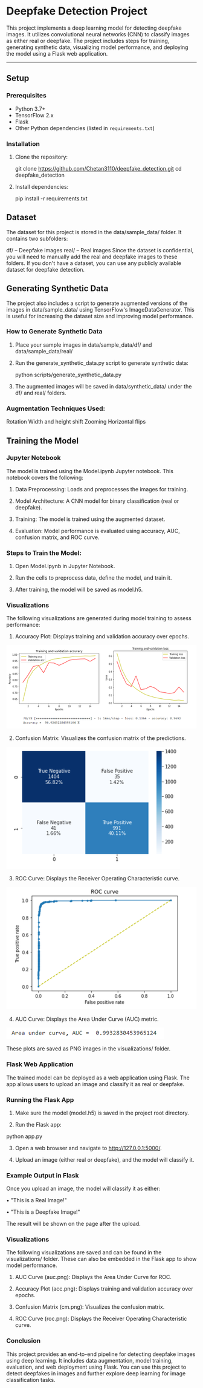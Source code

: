 # Deepfake Detection Project

This project implements a deep learning model for detecting deepfake images. It utilizes convolutional neural networks (CNN) to classify images as either real or deepfake. The project includes steps for training, generating synthetic data, visualizing model performance, and deploying the model using a Flask web application.

---
## Setup

### Prerequisites

- Python 3.7+
- TensorFlow 2.x
- Flask
- Other Python dependencies (listed in `requirements.txt`)

### Installation

1. Clone the repository:

   git clone https://github.com/Chetan3110/deepfake_detection.git
   cd deepfake_detection
   
2. Install dependencies:

   pip install -r requirements.txt

## Dataset

The dataset for this project is stored in the data/sample_data/ folder. It contains two subfolders:

df/ – Deepfake images
real/ – Real images
Since the dataset is confidential, you will need to manually add the real and deepfake images to these folders. If you don't have a dataset, you can use any publicly available dataset for deepfake detection.

## Generating Synthetic Data

The project also includes a script to generate augmented versions of the images in data/sample_data/ using TensorFlow's ImageDataGenerator. This is useful for increasing the dataset size and improving model performance.

### How to Generate Synthetic Data

1. Place your sample images in data/sample_data/df/ and data/sample_data/real/
   
2. Run the generate_synthetic_data.py script to generate synthetic data:
   
   python scripts/generate_synthetic_data.py

3. The augmented images will be saved in data/synthetic_data/ under the df/ and real/ folders.

### Augmentation Techniques Used:
Rotation
Width and height shift
Zooming
Horizontal flips

## Training the Model

### Jupyter Notebook

The model is trained using the Model.ipynb Jupyter notebook. This notebook covers the following:

1.	Data Preprocessing: Loads and preprocesses the images for training.

2.	Model Architecture: A CNN model for binary classification (real or deepfake).

3.	Training: The model is trained using the augmented dataset.

4.	Evaluation: Model performance is evaluated using accuracy, AUC, confusion matrix, and ROC curve.

### Steps to Train the Model:

1.	Open Model.ipynb in Jupyter Notebook.

2.	Run the cells to preprocess data, define the model, and train it.

3.	After training, the model will be saved as model.h5.

### Visualizations

The following visualizations are generated during model training to assess performance:

1.	Accuracy Plot: Displays training and validation accuracy over epochs.

![acc.png](visualization/acc.png)

2.	Confusion Matrix: Visualizes the confusion matrix of the predictions.

![cm.png](visualization/cm.png)

3.	ROC Curve: Displays the Receiver Operating Characteristic curve.

![roc.png](visualization/roc.png)

4.	AUC Curve: Displays the Area Under Curve (AUC) metric.

![auc.png](visualization/auc.png)

These plots are saved as PNG images in the visualizations/ folder.


### Flask Web Application

The trained model can be deployed as a web application using Flask. The app allows users to upload an image and classify it as real or deepfake.

### Running the Flask App

1.	Make sure the model (model.h5) is saved in the project root directory.

2.	Run the Flask app:

python app.py

3.	Open a web browser and navigate to http://127.0.0.1:5000/.

4.	Upload an image (either real or deepfake), and the model will classify it.

### Example Output in Flask

Once you upload an image, the model will classify it as either:

•	"This is a Real Image!"

•	"This is a Deepfake Image!"

The result will be shown on the page after the upload.


### Visualizations

The following visualizations are saved and can be found in the visualizations/ folder. These can also be embedded in the Flask app to show model performance.

1.	AUC Curve (auc.png): Displays the Area Under Curve for ROC.

2.	Accuracy Plot (acc.png): Displays training and validation accuracy over epochs.

3.	Confusion Matrix (cm.png): Visualizes the confusion matrix.

4.	ROC Curve (roc.png): Displays the Receiver Operating Characteristic curve.


### Conclusion

This project provides an end-to-end pipeline for detecting deepfake images using deep learning. It includes data augmentation, model training, evaluation, and web deployment using Flask. You can use this project to detect deepfakes in images and further explore deep learning for image classification tasks.



